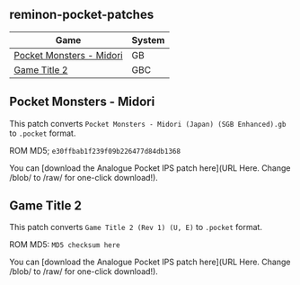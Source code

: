 ## reminon-pocket-patches

Game | System
--- | ---
[Pocket Monsters - Midori](#Pocket-Monsters-Midori) | GB
[Game Title 2](#game-title-2) | GBC

## Pocket Monsters - Midori

This patch converts `Pocket Monsters - Midori (Japan) (SGB Enhanced).gb` to `.pocket` format.

ROM MD5; `e30ffbab1f239f09b226477d84db1368`

You can [download the Analogue Pocket IPS patch here](URL Here. Change /blob/ to /raw/ for one-click download!).

## Game Title 2

This patch converts `Game Title 2 (Rev 1) (U, E)` to `.pocket` format.

ROM MD5: `MD5 checksum here`

You can [download the Analogue Pocket IPS patch here](URL Here. Change /blob/ to /raw/ for one-click download!).
